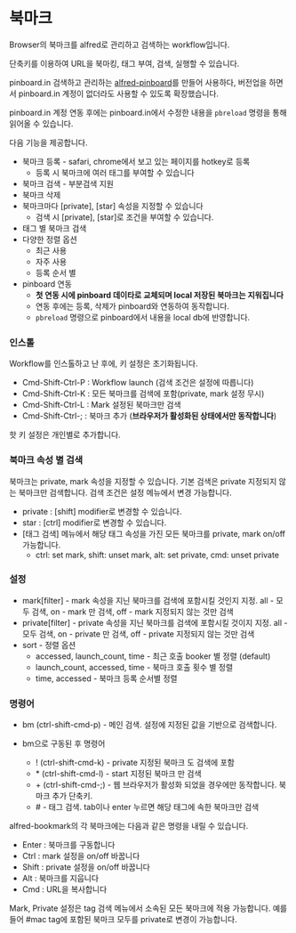 # 북마크

Browser의 북마크를 alfred로 관리하고 검색하는 workflow입니다. 

단축키를 이용하여 URL을 북마킹, 태그 부여, 검색, 실행할 수 있습니다. 

pinboard.in 검색하고 관리하는
[alfred-pinboard](https://github.com/jmjeong/alfred-extension/tree/master/alfred-pinboard)를 만들어
사용하다, 버전업을 하면서 pinboard.in 계정이 없더라도 사용할 수 있도록 확장했습니다. 

pinboard.in 계정 연동 후에는 pinboard.in에서 수정한 내용을 `pbreload` 명령을 통해 읽어올 수 있습니다. 

다음 기능을 제공합니다. 

- 북마크 등록 - safari, chrome에서 보고 있는 페이지를 hotkey로 등록 
	- 등록 시 북마크에 여러  태그를 부여할 수 있습니다
- 북마크 검색 - 부분검색 지원 
- 북마크 삭제
- 북마크마다  [private], [star] 속성을 지정할 수 있습니다 
	- 검색 시  [private], [star]로 조건을 부여할 수 있습니다. 
- 태그 별 북마크 검색
- 다양한 정렬 옵션 
	- 최근 사용
	- 자주 사용
	- 등록 순서 별 
- pinboard 연동 
	- **첫 연동 시에 pinboard 데이타로 교체되며 local 저장된 북마크는 지워집니다**
	- 연동 후에는 등록, 삭제가 pinboard와 연동하여 동작합니다. 
	- `pbreload` 명령으로 pinboard에서 내용을 local db에 반영합니다. 


### 인스톨 

Workflow를 인스톨하고 난 후에, 키 설정은 초기화됩니다.

- Cmd-Shift-Ctrl-P : Workflow launch (검색 조건은 설정에 따릅니다)
- Cmd-Shift-Ctrl-K : 모든 북마크를 검색에 포함(private, mark 설정 무시)
- Cmd-Shift-Ctrl-L : Mark 설정된 북마크만 검색
- Cmd-Shift-Ctrl-; : 북마크 추가 (**브라우저가 활성화된 상태에서만 동작합니다**)

핫 키 설정은 개인별로 추가합니다.


### 북마크 속성 별 검색

북마크는 private, mark 속성을 지정할 수 있습니다. 기본 검색은 private 지정되지 않는 북마크만 검색합니다. 검색 조건은 설정 메뉴에서 변경 가능합니다. 

- private : [shift] modifier로 변경할 수 있습니다. 
- star : [ctrl] modifier로 변경할 수 있습니다. 
- [태그 검색] 메뉴에서 해당 태그 속성을 가진 모든 북마크를 private, mark on/off 가능합니다. 
	- ctrl: set mark, shift: unset mark, alt: set private, cmd: unset private

### 설정 

- mark[filter] - mark 속성을 지닌 북마크를 검색에 포함시킬 것인지 지정. all - 모두 검색, on - mark 만 검색, off - mark 지정되지 않는 것만 검색 
- private[filter] - private 속성을 지닌 북마크를 검색에 포함시킬 것이지 지정. all - 모두 검색, on - private 만 검색, off - private 지정되지 않는 것만 검색 
- sort - 정렬 옵션 
	- accessed, launch_count, time - 최근 호출 booker 별 정렬 (default)
	- launch_count, accessed, time - 북마크 호출 횟수 별 정렬
	- time, accessed - 북마크 등록 순서별 정렬

### 명령어 

- bm (ctrl-shift-cmd-p) - 메인 검색. 설정에 지정된 값을 기반으로 검색합니다. 

- bm으로 구동된 후 명령어
	- ! (ctrl-shift-cmd-k) - private 지정된 북마크 도 검색에 포함 
	- \* (ctrl-shift-cmd-l) - start 지정된 북마크 만 검색 
	- \+ (ctrl-shift-cmd-;) - 웹 브라우저가 활성화 되었을 경우에만 동작합니다. 북마크 추가 단축키.
	- \# - 태그 검색. tab이나 enter 누르면 해당 태그에 속한 북마크만 검색

alfred-bookmark의 각 북마크에는 다음과 같은 명령을 내릴 수 있습니다. 

- Enter : 북마크를 구동합니다
- Ctrl : mark 설정을 on/off 바꿉니다
- Shift : private 설정을 on/off 바꿉니다
- Alt : 북마크를 지웁니다
- Cmd : URL을 복사합니다

Mark, Private 설정은 tag 검색 메뉴에서 소속된 모든 북마크에 적용 가능합니다. 예를 들어 #mac tag에 포함된 북마크 모두를 private로
변경이 가능합니다. 
